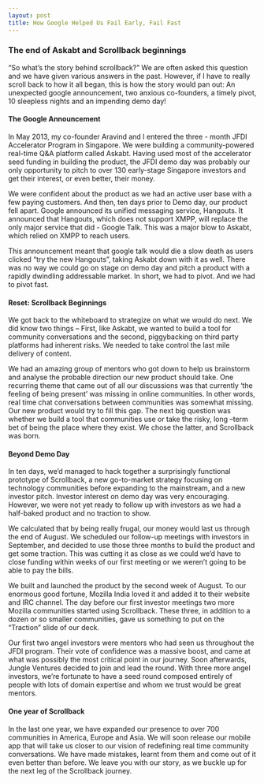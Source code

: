 ```yaml
---
layout: post
title: How Google Helped Us Fail Early, Fail Fast
---
```


### The end of Askabt and Scrollback beginnings ###

“So what’s the story behind scrollback?”  We are often asked this question and we have given various answers in the past. However, if I have to really scroll back to how it all began, this is how the story would pan out: An unexpected google announcement, two anxious co-founders, a timely pivot, 10 sleepless nights and an impending demo day!

<!-- more -->

#### The Google Announcement ####

In May 2013, my co-founder Aravind and I entered the three - month JFDI Accelerator Program in Singapore. We were building a community-powered real-time Q&A platform called Askabt. Having used most of the accelerator seed funding in building the product, the JFDI demo day was probably our only opportunity to pitch to over 130 early-stage Singapore investors and get their interest, or even better, their money.

We were confident about the product as we had an active user base with a few paying customers.  And then, ten days prior to Demo day, our product fell apart. Google announced its unified messaging service, Hangouts. It announced that Hangouts, which does not support XMPP, will replace the only major service that did - Google Talk. This was a major blow to Askabt, which relied on XMPP to reach users.

This announcement meant that google talk would die a slow death as users clicked “try the new Hangouts”, taking Askabt down with it as well. There was no way we could go on stage on demo day and pitch a product with a rapidly dwindling addressable market. In short, we had to pivot. And we had to pivot fast.
 
#### Reset: Scrollback Beginnings

We got back to the whiteboard to strategize on what we would do next. We did know two things – First, like Askabt, we wanted to build a tool for community conversations and the second, piggybacking on third party platforms had inherent risks. We needed to take control the last mile delivery of content.

We had an amazing group of mentors who got down to help us brainstorm and analyse the probable direction our new product should take. One recurring theme that came out of all our discussions was that currently ‘the feeling of being present’ was missing in online communities. In other words, real time chat conversations between communities was somewhat missing. Our new product would try to fill this gap. The next big question was whether we build a tool that communities use or take the risky, long –term bet of being the place where they exist. We chose the latter, and Scrollback was born.

#### Beyond Demo Day ####

In ten days, we’d managed to hack together a surprisingly functional prototype of Scrollback, a new go-to-market strategy focusing on technology communities before expanding to the mainstream, and a new investor pitch. Investor interest on demo day was very encouraging. However, we were not yet ready to follow up with investors as we had a half-baked product and no traction to show.

We calculated that by being really frugal, our money would last us through the end of August. We scheduled our follow-up meetings with investors in September, and decided to use those three months to build the product and get some traction. This was cutting it as close as we could we’d have to close funding within weeks of our first meeting or we weren’t going to be able to pay the bills.

We built and launched the product by the second week of August. To our enormous good fortune, Mozilla India loved it and added it to their website and IRC channel. The day before our first investor meetings two more Mozilla communities started using Scrollback. These three, in addition to a dozen or so smaller communities, gave us something to put on the “Traction” slide of our deck.
 
Our first two angel investors were mentors who had seen us throughout the JFDI program. Their vote of confidence was a massive boost, and came at what was possibly the most critical point in our journey. Soon afterwards, Jungle Ventures decided to join and lead the round. With three more angel investors, we’re fortunate to have a seed round composed entirely of people with lots of domain expertise and whom we trust would be great mentors.

#### One year of Scrollback ####

In the last one year, we have expanded our presence to over 700 communities in America, Europe and Asia. We will soon release our mobile app that will take us closer to our vision of redefining real time community conversations. We have made mistakes, learnt from them and come out of it even better than before. We leave you with our story, as we buckle up for the next leg of the Scrollback journey.


